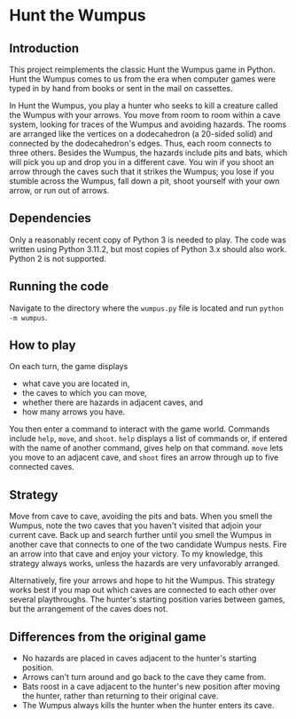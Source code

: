 # Hunt the Wumpus

## Introduction

This project reimplements the classic Hunt the Wumpus game in Python.  Hunt the Wumpus comes to us from the era when computer games were typed in by hand from books or sent in the mail on cassettes.

In Hunt the Wumpus, you play a hunter who seeks to kill a creature called the Wumpus with your arrows.  You move from room to room within a cave system, looking for traces of the Wumpus and avoiding hazards.  The rooms are arranged like the vertices on a dodecahedron (a 20-sided solid) and connected by the dodecahedron's edges.  Thus, each room connects to three others.  Besides the Wumpus, the hazards include pits and bats, which will pick you up and drop you in a different cave.  You win if you shoot an arrow through the caves such that it strikes the Wumpus; you lose if you stumble across the Wumpus, fall down a pit, shoot yourself with your own arrow, or run out of arrows. 

## Dependencies

Only a reasonably recent copy of Python 3 is needed to play.  The code was written using Python 3.11.2, but most copies of Python 3.x should also work.  Python 2 is not supported.

## Running the code

Navigate to the directory where the `wumpus.py` file is located and run `python -m wumpus`.

## How to play

On each turn, the game displays
* what cave you are located in,
* the caves to which you can move,
* whether there are hazards in adjacent caves, and
* how many arrows you have.

You then enter a command to interact with the game world.  Commands include `help`, `move`, and `shoot`.  `help` displays a list of commands or, if entered with the name of another command, gives help on that command.  `move` lets you move to an adjacent cave, and `shoot` fires an arrow through up to five connected caves.

## Strategy

Move from cave to cave, avoiding the pits and bats.  When you smell the Wumpus, note the two caves that you haven't visited that adjoin your current cave.  Back up and search further until you smell the Wumpus in another cave that connects to one of the two candidate Wumpus nests.  Fire an arrow into that cave and enjoy your victory.  To my knowledge, this strategy always works, unless the hazards are very unfavorably arranged.

Alternatively, fire your arrows and hope to hit the Wumpus.  This strategy works best if you map out which caves are connected to each other over several playthroughs.  The hunter's starting position varies between games, but the arrangement of the caves does not. 

## Differences from the original game

* No hazards are placed in caves adjacent to the hunter's starting position.
* Arrows can't turn around and go back to the cave they came from.
* Bats roost in a cave adjacent to the hunter's new position after moving the hunter, rather than returning to their original cave. 
* The Wumpus always kills the hunter when the hunter enters its cave.
